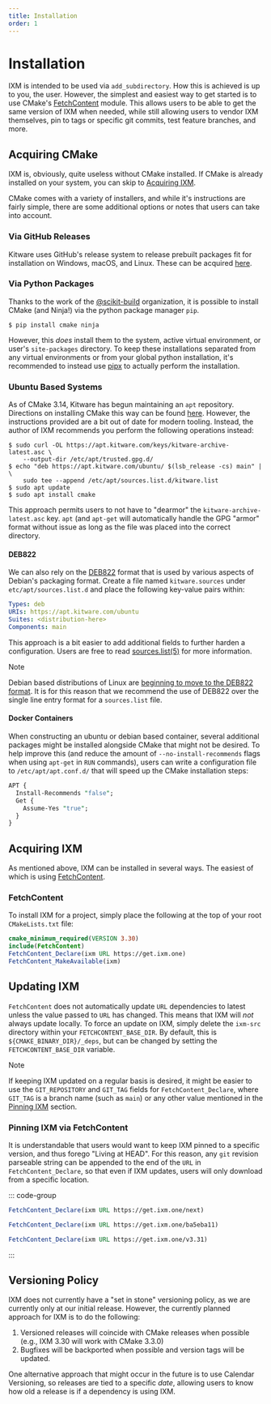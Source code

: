```yaml
---
title: Installation
order: 1
---
```


# Installation

IXM is intended to be used via `add_subdirectory`. How this is achieved is up
to you, the user. However, the simplest and easiest way to get started is to
use CMake's [FetchContent][1] module. This allows users to be able to get the
same version of IXM when needed, while still allowing users to vendor IXM
themselves, pin to tags or specific git commits, test feature branches, and
more.

## Acquiring CMake

IXM is, obviously, quite useless without  CMake installed. If CMake is already
installed on your system, you can skip to [Acquiring IXM](#acquiring-ixm).

CMake comes with a variety of installers, and while it's instructions are
fairly simple, there are some additional options or notes that users can take
into account.

### Via GitHub Releases

Kitware uses GitHub's release system to release prebuilt packages fit for
installation on Windows, macOS, and Linux. These can be acquired
[here](https://github.com/Kitware/CMake/releases).

### Via Python Packages

Thanks to the work of the [@scikit-build](https://github.com/scikit-build)
organization, it is possible to install CMake (and Ninja!) via the python
package manager `pip`.

```console
$ pip install cmake ninja
```

However, this *does* install them to the system, active virtual environment, or
user's `site-packages` directory. To keep these installations separated from
any virtual environments or from your global python installation, it's
recommended to instead use [pipx](https://pipx.pypa.io/) to actually perform
the installation.

### Ubuntu Based Systems

As of CMake 3.14, Kitware has begun maintaining an `apt` repository. Directions
on installing CMake this way can be found [here][2]. However, the instructions
provided are a bit out of date for modern tooling. Instead, the author of IXM
recommends you perform the following operations instead:

```console
$ sudo curl -OL https://apt.kitware.com/keys/kitware-archive-latest.asc \
    --output-dir /etc/apt/trusted.gpg.d/
$ echo "deb https://apt.kitware.com/ubuntu/ $(lsb_release -cs) main" | \
    sudo tee --append /etc/apt/sources.list.d/kitware.list
$ sudo apt update
$ sudo apt install cmake
```

This approach permits users to not have to "dearmor" the
`kitware-archive-latest.asc` key. `apt` (and `apt-get` will automatically
handle the GPG "armor" format without issue as long as the file was placed into
the correct directory.

#### DEB822

We can also rely on the [DEB822][3] format that is used by various aspects of
Debian's packaging format. Create a file named `kitware.sources` under
`etc/apt/sources.list.d` and place the following key-value pairs within:

```yaml
Types: deb
URIs: https://apt.kitware.com/ubuntu
Suites: <distribution-here>
Components: main
```

This approach is a bit easier to add additional fields to further harden a
configuration. Users are free to read [sources.list(5)][4] for more
information.

> [!NOTE]
> Debian based distributions of Linux are [beginning to move to the DEB822
> format](https://github.com/linuxmint/mintsources/issues/236). It is for this
> reason that we recommend the use of DEB822 over the single line entry format
> for a `sources.list` file.

#### Docker Containers

When constructing an ubuntu or debian based container, several additional
packages might be installed alongside CMake that might not be desired. To help
improve this (and reduce the amount of `--no-install-recommends` flags when
using `apt-get` in `RUN` commands), users can write a configuration file to
`/etc/apt/apt.conf.d/` that will speed up the CMake installation steps:

```perl
APT {
  Install-Recommends "false";
  Get {
    Assume-Yes "true";
  }
}
```

## Acquiring IXM

As mentioned above, IXM can be installed in several ways. The easiest of which
is using [FetchContent][1].

### FetchContent

To install IXM for a project, simply place the following at the top of your
root `CMakeLists.txt` file:

```cmake
cmake_minimum_required(VERSION 3.30)
include(FetchContent)
FetchContent_Declare(ixm URL https://get.ixm.one)
FetchContent_MakeAvailable(ixm)
```

## Updating IXM

`FetchContent` does not automatically update `URL` dependencies to latest
unless the value passed to `URL` has changed. This means that IXM will *not*
always update locally. To force an update on IXM, simply delete the `ixm-src`
directory within your `FETCHCONTENT_BASE_DIR`. By default, this is
`${CMAKE_BINARY_DIR}/_deps`, but can be changed by setting the
`FETCHCONTENT_BASE_DIR` variable.

> [!NOTE]
> If keeping IXM updated on a regular basis is desired, it might be easier to
> use the `GIT_REPOSITORY` and `GIT_TAG` fields for `FetchContent_Declare`,
> where `GIT_TAG` is a branch name (such as `main`) or any other value
> mentioned in the [Pinning IXM](#pinning-ixm-via-fetchcontent) section.

### Pinning IXM via FetchContent

It is understandable that users would want to keep IXM pinned to a specific
version, and thus forego "Living at HEAD". For this reason, any `git` revision
parseable string can be appended to the end of the `URL` in
`FetchContent_Declare`, so that even if IXM updates, users will only download
from a specific location.

::: code-group
```cmake [Branch]
FetchContent_Declare(ixm URL https://get.ixm.one/next)
```

```cmake [Git Revision]
FetchContent_Declare(ixm URL https://get.ixm.one/ba5eba11)
```

```cmake [Git Tag]
FetchContent_Declare(ixm URL https://get.ixm.one/v3.31)
```
:::

## Versioning Policy

IXM does not currently have a "set in stone" versioning policy, as we are
currently only at our initial release. However, the currently planned approach
for IXM is to do the following:

1. Versioned releases will coincide with CMake releases when possible (e.g.,
   IXM 3.30 will work with CMake 3.3.0)
2. Bugfixes will be backported when possible and version tags will be updated.

One alternative approach that might occur in the future is to use Calendar
Versioning, so releases are tied to a specific *date*, allowing users to know
how old a release is if a dependency is using IXM.

[1]: https://cmake.org/cmake/help/latest/module/FetchContent.html
[2]: https://apt.kitware.com/
[3]: https://manpages.ubuntu.com/manpages/jammy/en/man5/deb822.5.html
[4]: https://manpages.ubuntu.com/manpages/jammy/en/man5/sources.list.5.html
